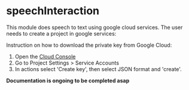 # speechInteraction

This module does speech to text using google cloud services. 
The user needs to create a project in google services:

Instruction on how to download the private key from Google Cloud:
1. Open the [Cloud Console](https://console.cloud.google.com)
2. Go to Project Settings > Service Accounts
3. In actions select 'Create key', then select JSON format and 'create'. 

**Documentation is ongoing to be completed asap**
